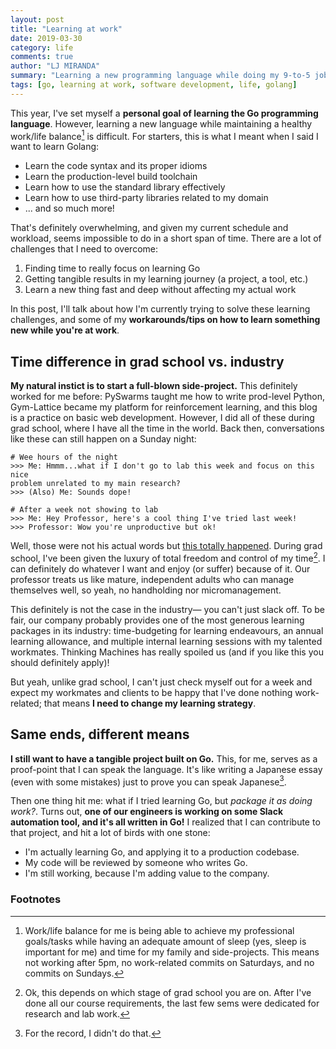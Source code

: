```yaml
---
layout: post
title: "Learning at work"
date: 2019-03-30
category: life
comments: true
author: "LJ MIRANDA"
summary: "Learning a new programming language while doing my 9-to-5 job"
tags: [go, learning at work, software development, life, golang]
---
```


This year, I've set myself a **personal goal of learning the Go programming
language**. However, learning a new language while maintaining a healthy
work/life balance[^1] is difficult. For starters, this is what I meant when I
said I want to learn Golang:

- Learn the code syntax and its proper idioms 
- Learn the production-level build toolchain
- Learn how to use the standard library effectively
- Learn how to use third-party libraries related to my domain
- ... and so much more!

That's definitely overwhelming, and given my current schedule and workload,
seems impossible to do in a short span of time. There are a lot of challenges
that I need to overcome:

1. Finding time to really focus on learning Go
2. Getting tangible results in my learning journey (a project, a tool, etc.)
3. Learn a new thing fast and deep without affecting my actual work

In this post, I'll talk about how I'm currently trying to solve these learning
challenges, and some of my **workarounds/tips on how to learn something new
while you're at work**.


## Time difference in grad school vs. industry

**My natural instict is to start a full-blown side-project.** This definitely
worked for me before: PySwarms taught me how to write prod-level Python,
Gym-Lattice became my platform for reinforcement learning, and this blog is a practice on
basic web development. However, I did all of these during grad school, where I
have all the time in the world. Back then, conversations like these can still
happen on a Sunday night:

```
# Wee hours of the night
>>> Me: Hmmm...what if I don't go to lab this week and focus on this nice
problem unrelated to my main research?
>>> (Also) Me: Sounds dope!

# After a week not showing to lab
>>> Me: Hey Professor, here's a cool thing I've tried last week! 
>>> Professor: Wow you're unproductive but ok! 
```

Well, those were not his actual words but [this totally
happened](https://www.dropbox.com/s/h4f5ybkn2bhssu7/lab2018applying.pdf?dl=0).
During grad school, I've been given the luxury of total freedom and control of
my time[^2]. I can definitely do whatever I want and enjoy (or suffer) because
of it. Our professor treats us like mature, independent adults who can manage
themselves well, so yeah, no handholding nor micromanagement.

This definitely is not the case in the industry&mdash; you can't just slack
off. To be fair, our company probably provides one of the most generous
learning packages in its industry: time-budgeting for learning endeavours, an
annual learning allowance, and multiple internal learning sessions with my
talented workmates. Thinking Machines has really spoiled us (and if you like
this you should definitely apply)! 

But yeah, unlike grad school, I can't just check myself out for a week and
expect my workmates and clients to be happy that I've done nothing
work-related; that means **I need to change my learning strategy**. 

## Same ends, different means

**I still want to have a tangible project built on Go.** This, for me, serves as a
proof-point that I can speak the language. It's like writing a Japanese essay
(even with some mistakes) just to prove you can speak Japanese[^3]. <!-- Write
about looking for potential projects but to no avail -->

Then one thing hit me: what if I tried learning Go, but *package it as doing
work?*. Turns out, **one of our engineers is working on some Slack automation
tool, and it's all written in Go!** I realized that I can contribute to that
project, and hit a lot of birds with one stone:

* I'm actually learning Go, and applying it to a production codebase.
* My code will be reviewed by someone who writes Go.
* I'm still working, because I'm adding value to the company.



### Footnotes

[^1]: Work/life balance for me is being able to achieve my professional goals/tasks while having an adequate amount of sleep (yes, sleep is important for me) and time for my family and side-projects. This means not working after 5pm, no work-related commits on Saturdays, and no commits on Sundays. 
[^2]: Ok, this depends on which stage of grad school you are on. After I've done all our course requirements, the last few sems were dedicated for research and lab work.
[^3]: For the record, I didn't do that.

<!--
## Things to write about
- How different learning is during grad school and while at work
- What was your first approach in learning? Why it didn't work?
- How are you learning Golang right now?
- Some tips
 -->

